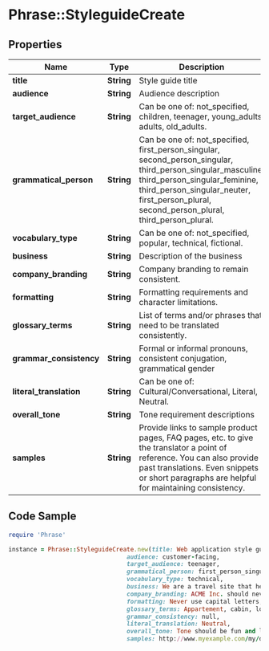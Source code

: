 # Phrase::StyleguideCreate

## Properties

Name | Type | Description | Notes
------------ | ------------- | ------------- | -------------
**title** | **String** | Style guide title | [optional] 
**audience** | **String** | Audience description | [optional] 
**target_audience** | **String** | Can be one of: not_specified, children, teenager, young_adults, adults, old_adults. | [optional] 
**grammatical_person** | **String** | Can be one of: not_specified, first_person_singular, second_person_singular, third_person_singular_masculine, third_person_singular_feminine, third_person_singular_neuter, first_person_plural, second_person_plural, third_person_plural. | [optional] 
**vocabulary_type** | **String** | Can be one of: not_specified, popular, technical, fictional. | [optional] 
**business** | **String** | Description of the business | [optional] 
**company_branding** | **String** | Company branding to remain consistent. | [optional] 
**formatting** | **String** | Formatting requirements and character limitations. | [optional] 
**glossary_terms** | **String** | List of terms and/or phrases that need to be translated consistently. | [optional] 
**grammar_consistency** | **String** | Formal or informal pronouns, consistent conjugation, grammatical gender | [optional] 
**literal_translation** | **String** | Can be one of: Cultural/Conversational, Literal, Neutral. | [optional] 
**overall_tone** | **String** | Tone requirement descriptions | [optional] 
**samples** | **String** | Provide links to sample product pages, FAQ pages, etc. to give the translator a point of reference. You can also provide past translations. Even snippets or short paragraphs are helpful for maintaining consistency. | [optional] 

## Code Sample

```ruby
require 'Phrase'

instance = Phrase::StyleguideCreate.new(title: Web application style guide,
                                 audience: customer-facing,
                                 target_audience: teenager,
                                 grammatical_person: first_person_singular,
                                 vocabulary_type: technical,
                                 business: We are a travel site that helps customers find the best hotels and flights.,
                                 company_branding: ACME Inc. should never be translated.,
                                 formatting: Never use capital letters,
                                 glossary_terms: Appartement, cabin, loft,
                                 grammar_consistency: null,
                                 literal_translation: Neutral,
                                 overall_tone: Tone should be fun and light,
                                 samples: http://www.myexample.com/my/document/path/to/samples.pdf)
```


